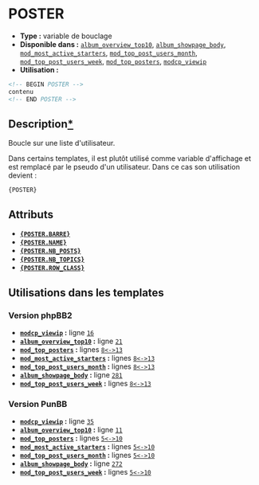 # POSTER
* __Type :__ variable de bouclage
* __Disponible dans :__ [`album_overview_top10`](../tpl/var/album_overview_top10.md#readme), [`album_showpage_body`](../tpl/var/album_showpage_body.md#readme), [`mod_most_active_starters`](../tpl/var/mod_most_active_starters.md#readme), [`mod_top_post_users_month`](../tpl/var/mod_top_post_users_month.md#readme), [`mod_top_post_users_week`](../tpl/var/mod_top_post_users_week.md#readme), [`mod_top_posters`](../tpl/var/mod_top_posters.md#readme), [`modcp_viewip`](../tpl/var/modcp_viewip.md#readme)
* __Utilisation :__

```html
<!-- BEGIN POSTER -->
contenu
<!-- END POSTER -->
```

## Description[*](https://fa-tvars.appspot.com/var/POSTER)
Boucle sur une liste d'utilisateur.

Dans certains templates, il est plutôt utilisé comme variable d'affichage et est remplacé par le pseudo d'un utilisateur. Dans ce cas son utilisation devient :
```
{POSTER}
```

## Attributs
* __[`{POSTER.BARRE}`](POSTER.BARRE.md#readme)__
* __[`{POSTER.NAME}`](POSTER.NAME.md#readme)__
* __[`{POSTER.NB_POSTS}`](POSTER.NB_POSTS.md#readme)__
* __[`{POSTER.NB_TOPICS}`](POSTER.NB_TOPICS.md#readme)__
* __[`{POSTER.ROW_CLASS}`](POSTER.ROW_CLASS.md#readme)__


## Utilisations dans les templates

### Version phpBB2
* __[`modcp_viewip`](../tpl/var/modcp_viewip.md#readme) :__ ligne [`16`](../tpl/src/subsilver/modcp_viewip.tpl#L16)
* __[`album_overview_top10`](../tpl/var/album_overview_top10.md#readme) :__ ligne [`21`](../tpl/src/subsilver/album_overview_top10.tpl#L21)
* __[`mod_top_posters`](../tpl/var/mod_top_posters.md#readme) :__ lignes [`8`](../tpl/src/subsilver/mod_top_posters.tpl#L8)[`<->`](../tpl/src/subsilver/mod_top_posters.tpl#L8-L13)[`13`](../tpl/src/subsilver/mod_top_posters.tpl#L13)
* __[`mod_most_active_starters`](../tpl/var/mod_most_active_starters.md#readme) :__ lignes [`8`](../tpl/src/subsilver/mod_most_active_starters.tpl#L8)[`<->`](../tpl/src/subsilver/mod_most_active_starters.tpl#L8-L13)[`13`](../tpl/src/subsilver/mod_most_active_starters.tpl#L13)
* __[`mod_top_post_users_month`](../tpl/var/mod_top_post_users_month.md#readme) :__ lignes [`8`](../tpl/src/subsilver/mod_top_post_users_month.tpl#L8)[`<->`](../tpl/src/subsilver/mod_top_post_users_month.tpl#L8-L13)[`13`](../tpl/src/subsilver/mod_top_post_users_month.tpl#L13)
* __[`album_showpage_body`](../tpl/var/album_showpage_body.md#readme) :__ ligne [`281`](../tpl/src/subsilver/album_showpage_body.tpl#L281)
* __[`mod_top_post_users_week`](../tpl/var/mod_top_post_users_week.md#readme) :__ lignes [`8`](../tpl/src/subsilver/mod_top_post_users_week.tpl#L8)[`<->`](../tpl/src/subsilver/mod_top_post_users_week.tpl#L8-L13)[`13`](../tpl/src/subsilver/mod_top_post_users_week.tpl#L13)

### Version PunBB
* __[`modcp_viewip`](../tpl/var/modcp_viewip.md#readme) :__ ligne [`35`](../tpl/src/punbb/modcp_viewip.tpl#L35)
* __[`album_overview_top10`](../tpl/var/album_overview_top10.md#readme) :__ ligne [`11`](../tpl/src/punbb/album_overview_top10.tpl#L11)
* __[`mod_top_posters`](../tpl/var/mod_top_posters.md#readme) :__ lignes [`5`](../tpl/src/punbb/mod_top_posters.tpl#L5)[`<->`](../tpl/src/punbb/mod_top_posters.tpl#L5-L10)[`10`](../tpl/src/punbb/mod_top_posters.tpl#L10)
* __[`mod_most_active_starters`](../tpl/var/mod_most_active_starters.md#readme) :__ lignes [`5`](../tpl/src/punbb/mod_most_active_starters.tpl#L5)[`<->`](../tpl/src/punbb/mod_most_active_starters.tpl#L5-L10)[`10`](../tpl/src/punbb/mod_most_active_starters.tpl#L10)
* __[`mod_top_post_users_month`](../tpl/var/mod_top_post_users_month.md#readme) :__ lignes [`5`](../tpl/src/punbb/mod_top_post_users_month.tpl#L5)[`<->`](../tpl/src/punbb/mod_top_post_users_month.tpl#L5-L10)[`10`](../tpl/src/punbb/mod_top_post_users_month.tpl#L10)
* __[`album_showpage_body`](../tpl/var/album_showpage_body.md#readme) :__ ligne [`272`](../tpl/src/punbb/album_showpage_body.tpl#L272)
* __[`mod_top_post_users_week`](../tpl/var/mod_top_post_users_week.md#readme) :__ lignes [`5`](../tpl/src/punbb/mod_top_post_users_week.tpl#L5)[`<->`](../tpl/src/punbb/mod_top_post_users_week.tpl#L5-L10)[`10`](../tpl/src/punbb/mod_top_post_users_week.tpl#L10)